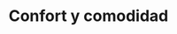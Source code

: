 ---
title: "Confort y comodidad"
description: "Toldos" 
main:
  id: 2
  content: |
  imgCard: "/src/assets/toldo-vertical-1.jpg"
  imgMain: "/src/assets/toldo-vertical-1.jpg"
  imgAlt: "Toldo"
tabs:
  - id: "tabs-with-card-item-1"
    dataTab: "#tabs-with-card-1"
    title: "Descripción"
  - id: "tabs-with-card-item-2"
    dataTab: "#tabs-with-card-2"
    title: "Especificaciones"
  - id: "tabs-with-card-item-3"
    dataTab: "#tabs-with-card-3"
    title: "Modelos"
longDescription:
  title: "Toldos"
  subTitle: |
    Nuestros toldos están diseñados para ofrecer sombra efectiva, proteger contra los rayos UV y aportar una elegante decoración a terrazas, pérgolas y ventanas. Disponibles en lonas españolas y francesas, garantizan durabilidad y estilo, con una garantía de 5 años.
  btnTitle: "Solicitar"
  btnURL: "#"
descriptionList:
  - title: "Sombra y alivio del calor"
    subTitle: "Nuestros toldos están diseñados para proporcionar sombra efectiva y reducir el calor en el área de cobertura."
  - title: "Protección UV"
    subTitle: "Ofrecen protección contra los rayos UV, asegurando una cobertura completa y segura."
  - title: "Decoración elegante"
    subTitle: "Además de su funcionalidad, los toldos añaden un toque decorativo a terrazas, pérgolas y ventanas, con opciones tanto horizontales como verticales."
specificationsLeft:
  - title: "Materiales de alta calidad"
    subTitle: "Utilizamos lonas españolas y francesas para garantizar durabilidad y variedad según sus preferencias."
  - title: "Garantía: 5 años"
    subTitle: "Incluyen una garantía de 5 años, asegurando la calidad y longevidad del producto."
  - title: "Versatilidad en instalación"
    subTitle: "Los toldos se adaptan a diferentes configuraciones, ya sean horizontales o verticales, para cubrir una variedad de espacios y necesidades."
  - title: "Fácil mantenimiento"
    subTitle: "Las lonas son resistentes y de fácil limpieza, asegurando que su toldo se mantenga en óptimas condiciones con poco esfuerzo."
#tableData:
#  - feature: ["Specification", "Value"]
#    description:
#      - ["Length (mm)", "Various"]
#      - ["Weight (g)", "N/A"]
#      - ["Material", "Stainless Steel"]
#      - ["Finish", "Assorted"] 
#      - ["Package Contents", "Various screws in a set"]
blueprints:
  first: ""
  second: "@/images/blueprint-2.avif"
slug: toldos
---